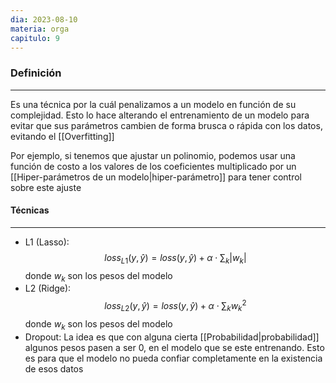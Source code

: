 ```yaml
---
dia: 2023-08-10
materia: orga
capitulo: 9
---
```

### Definición
---
Es una técnica por la cuál penalizamos a un modelo en función de su complejidad. Esto lo hace alterando el entrenamiento de un modelo para evitar que sus parámetros cambien de forma brusca o rápida con los datos, evitando el [[Overfitting]] 

Por ejemplo, si tenemos que ajustar un polinomio, podemos usar una función de costo a los valores de los coeficientes multiplicado por un [[Hiper-parámetros de un modelo|hiper-parámetro]] para tener control sobre este ajuste

#### Técnicas
---
* L1 (Lasso): $$ loss_{L1}(y, \hat{y}) = loss(y, \hat{y}) + \alpha \cdot \sum_k |w_k| $$ donde $w_k$ son los pesos del modelo
* L2 (Ridge): $$ loss_{L2}(y, \hat{y}) = loss(y, \hat{y}) + \alpha \cdot \sum_k w_k^2 $$ donde $w_k$ son los pesos del modelo
* Dropout:
	  La idea es que con alguna cierta [[Probabilidad|probabilidad]] algunos pesos pasen a ser 0, en el modelo que se este entrenando. Esto es para que el modelo no pueda confiar completamente en la existencia de esos datos